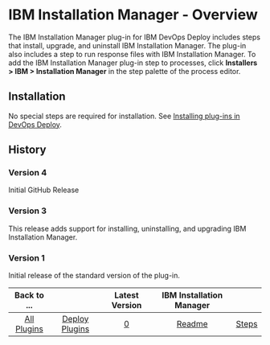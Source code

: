 
# IBM Installation Manager - Overview

The IBM Installation Manager plug-in for IBM DevOps Deploy includes steps that install, upgrade, and uninstall IBM Installation Manager. The plug-in also includes a step to run response files with IBM Installation Manager. To add the IBM Installation Manager plug-in step to processes, click **Installers > IBM > Installation Manager** in the step palette of the process editor.

## Installation

No special steps are required for installation. See [Installing plug-ins in DevOps Deploy](https://community.ibm.com/community/user/wasdevops/blogs/laurel-dickson-bull1/2022/06/13/install-plugins "Installing plug-ins in DevOps Deploy").

## History

### Version 4

Initial GitHub Release

### Version 3

This release adds support for installing, uninstalling, and upgrading IBM Installation Manager.

### Version 1

Initial release of the standard version of the plug-in.


|Back to ...||Latest Version|IBM Installation Manager ||
| :---: | :---: | :---: | :---: | :---: |
|[All Plugins](../../index.md)|[Deploy Plugins](../README.md)|[0]()|[Readme](README.md)|[Steps](steps.md)|

